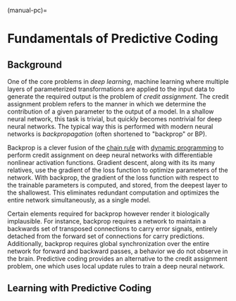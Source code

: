 (manual-pc)=
# Fundamentals of Predictive Coding

## Background
One of the core problems in *deep learning*, machine learning where multiple layers of parameterized transformations are applied to the input data to generate the required output is the problem of *credit assignment*. The credit assignment problem refers to the manner in which we determine the contribution of a given parameter to the output of a model. In a shallow neural network, this task is trivial, but quickly becomes nontrivial for deep neural networks. The typical way this is performed with modern neural networks is *backpropagation* (often shortened to "backprop" or BP).

Backprop is a clever fusion of the [chain rule](https://en.wikipedia.org/wiki/Chain_rule) with [dynamic programming](https://en.wikipedia.org/wiki/Dynamic_programming) to perform credit assignment on deep neural networks with differentiable nonlinear activation functions. Gradient descent, along with its its many relatives, use the gradient of the loss function to optimize parameters of the network. With backprop, the gradient of the loss function with respect to the trainable parameters is computed, and stored, from the deepest layer to the shallowest. This eliminates redundant computation and optimizes the entire network simultaneously, as a single model.

Certain elements required for backprop however render it biologically implausible. For instance, backprop requires a network to maintain a backwards set of transposed connections to carry error signals, entirely detached from the forward set of connections for carry predictions. Additionally, backprop requires global synchronization over the entire network for forward and backward passes, a behavior we do not observe in the brain. Predictive coding provides an alternative to the credit assignment problem, one which uses local update rules to train a deep neural network.

## Learning with Predictive Coding


